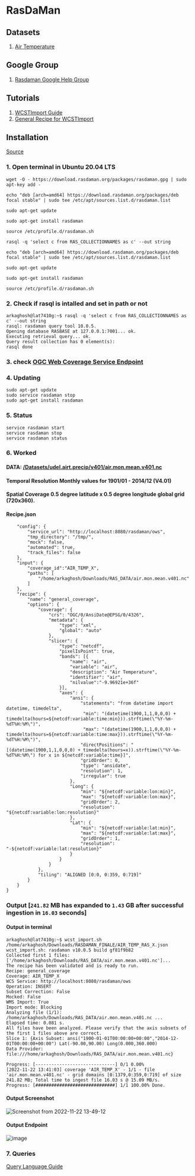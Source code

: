 # RasDaMan

## Datasets
1. [Air Temperature](https://psl.noaa.gov/data/gridded/data.UDel_AirT_Precip.html)

## Google Group
1. [Rasdaman Google Help Group](https://groups.google.com/g/rasdaman-users/c/6RfopKXiapM/m/vyF5hrcCAgAJ)

## Tutorials
1. [WCSTImport Guide](http://rasdaman.org/wiki/WCSTImportGuide)
2. [General Recipe for WCSTImport](http://rasdaman.org/wiki/WCSTImportGuide/GeneralRecipe)


## Installation
[Source](https://doc.rasdaman.org/stable/02_inst-guide.html)
### 1. Open terminal in Ubuntu 20.04 LTS 

 ```wget -O - https://download.rasdaman.org/packages/rasdaman.gpg | sudo apt-key add - ```

```echo "deb [arch=amd64] https://download.rasdaman.org/packages/deb focal stable" | sudo tee /etc/apt/sources.list.d/rasdaman.list ```

```sudo apt-get update ```

```sudo apt-get install rasdaman ```

```source /etc/profile.d/rasdaman.sh ```

```rasql -q 'select c from RAS_COLLECTIONNAMES as c' --out string```

```echo "deb [arch=amd64] https://download.rasdaman.org/packages/deb focal stable" | sudo tee /etc/apt/sources.list.d/rasdaman.list```

 ```sudo apt-get update ```

```sudo apt-get install rasdaman ```

```source /etc/profile.d/rasdaman.sh ```

### 2. Check if rasql is intalled and set in path or not 
```
arkaghosh@lat7410g:~$ rasql -q 'select c from RAS_COLLECTIONNAMES as c' --out string
rasql: rasdaman query tool 10.0.5.
Opening database RASBASE at 127.0.0.1:7001... ok.
Executing retrieval query... ok.
Query result collection has 0 element(s):
rasql done
```

### 3. check [OGC Web Coverage Service Endpoint](http://localhost:8080/rasdaman/ows)

### 4. Updating
```
sudo apt-get update
sudo service rasdaman stop
sudo apt-get install rasdaman
```
### 5. Status
```
service rasdaman start
service rasdaman stop
service rasdaman status
```

### 6. Worked
#### **DATA**: [/Datasets/udel.airt.precip/v401/air.mon.mean.v401.nc](https://psl.noaa.gov/data/gridded/data.UDel_AirT_Precip.html) 
#### **Temporal Resolution** Monthly values for 1901/01 - 2014/12 (V4.01)
#### **Spatial Coverage** 0.5 degree latitude x 0.5 degree longitude global grid (720x360).

#### **Recipe.json**
```{
    "config": {
        "service_url": "http://localhost:8080/rasdaman/ows",
        "tmp_directory": "/tmp/",
        "mock": false,
        "automated": true,
        "track_files": false
    },
    "input": {
        "coverage_id":"AIR_TEMP_X",
        "paths": [
            "/home/arkaghosh/Downloads/RAS_DATA/air.mon.mean.v401.nc"
        ]
    },
    "recipe": {
        "name": "general_coverage",
        "options": {
            "coverage": {
                "crs": "OGC/0/AnsiDate@EPSG/0/4326",
                "metadata": {
                    "type": "xml",
                    "global": "auto"
                },
                "slicer": {
                    "type": "netcdf",
                    "pixelIsPoint": true,
                    "bands": [{
                        "name": "air",
                        "variable": "air",
                        "description": "Air Temperature",
                        "identifier": "air",
                        "nilvalue":"-9.96921e+36f"
                    }],
                    "axes": {
                        "ansi": {
                            "statements": "from datetime import datetime, timedelta",
                             "min": "(datetime(1900,1,1,0,0,0) + timedelta(hours=${netcdf:variable:time:min})).strftime(\"%Y-%m-%dT%H:%M\")",
                             "max": "(datetime(1900,1,1,0,0,0) + timedelta(hours=${netcdf:variable:time:max})).strftime(\"%Y-%m-%dT%H:%M\")",
                            "directPositions": "[(datetime(1900,1,1,0,0,0) + timedelta(hours=x)).strftime(\"%Y-%m-%dT%H:%M\") for x in ${netcdf:variable:time}]",
                            "gridOrder": 0,
                            "type": "ansidate",
                            "resolution": 1,
                            "irregular": true
                        },
                        "Long": {
                            "min": "${netcdf:variable:lon:min}",
                            "max": "${netcdf:variable:lon:max}",
                            "gridOrder": 2,
                            "resolution": "${netcdf:variable:lon:resolution}"
                        },
                        "Lat": {
                            "min": "${netcdf:variable:lat:min}",
                            "max": "${netcdf:variable:lat:max}",
                            "gridOrder": 1,
                            "resolution": "-${netcdf:variable:lat:resolution}"
                        }
                    }
                }
            },
            "tiling": "ALIGNED [0:0, 0:359, 0:719]" 
        }
    }
}
```
### Output [```241.82``` MB has expanded to ```1.43``` GB after successful ingestion in ```16.03``` seconds]
#### Output in terminal
```
arkaghosh@lat7410g:~$ wcst_import.sh /home/arkaghosh/Downloads/RASDAMAN_FINALE/AIR_TEMP_RAS_X.json
wcst_import.sh: rasdaman v10.0.5 build gf81f9b82
Collected first 1 files: ['/home/arkaghosh/Downloads/RAS_DATA/air.mon.mean.v401.nc']...
The recipe has been validated and is ready to run.
Recipe: general_coverage
Coverage: AIR_TEMP_X
WCS Service: http://localhost:8080/rasdaman/ows
Operation: INSERT
Subset Correction: False
Mocked: False
WMS Import: True
Import mode: Blocking
Analyzing file (1/1): /home/arkaghosh/Downloads/RAS_DATA/air.mon.mean.v401.nc ...
Elapsed time: 0.081 s.
All files have been analyzed. Please verify that the axis subsets of the first 1 files above are correct.
Slice 1: {Axis Subset: ansi("1900-01-01T00:00:00+00:00","2014-12-01T00:00:00+00:00") Lat(-90.00,90.00) Long(0.000,360.000) 
Data Provider: file:///home/arkaghosh/Downloads/RAS_DATA/air.mon.mean.v401.nc}

Progress: [------------------------------] 0/1 0.00% 
[2022-11-22 13:41:03] coverage 'AIR_TEMP_X' - 1/1 - file 'air.mon.mean.v401.nc' - grid domains [0:1379,0:359,0:719] of size 241.82 MB; Total time to ingest file 16.03 s @ 15.09 MB/s.
Progress: [##############################] 1/1 100.00% Done.

```
#### **Output Screenshot**
![Screenshot from 2022-11-22 13-49-12](https://user-images.githubusercontent.com/71174892/203321589-6abc0681-6488-4e83-a42c-96dd689cba33.png)

#### Output Endpoint

![image](https://user-images.githubusercontent.com/71174892/203323830-ead6e294-52f7-4cad-9c30-89a6ae24d023.png)

### 7. Queries
[Query Language Guide](https://doc.rasdaman.org/stable/04_ql-guide.html#query-language-guide)

